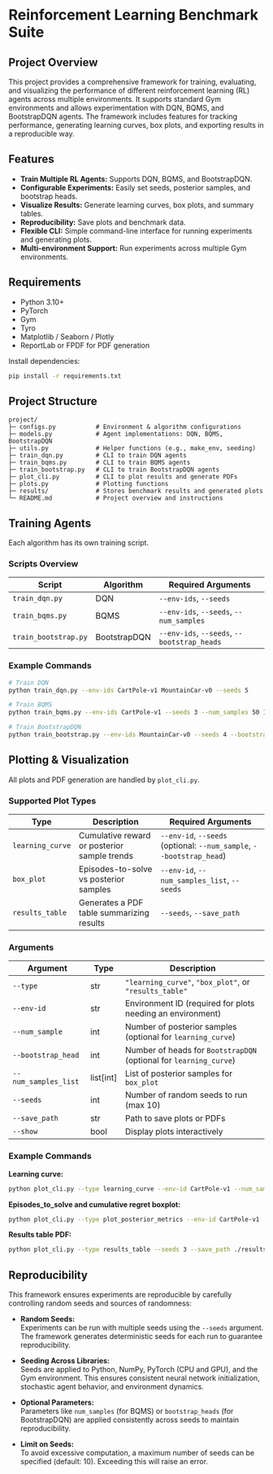 # Reinforcement Learning Benchmark Suite

## Project Overview
This project provides a comprehensive framework for training, evaluating, and visualizing the performance of different reinforcement learning (RL) agents across multiple environments. It supports standard Gym environments and allows experimentation with DQN, BQMS, and BootstrapDQN agents. The framework includes features for tracking performance, generating learning curves, box plots, and exporting results in a reproducible way.

## Features
- **Train Multiple RL Agents:** Supports DQN, BQMS, and BootstrapDQN.
- **Configurable Experiments:** Easily set seeds, posterior samples, and bootstrap heads.
- **Visualize Results:** Generate learning curves, box plots, and summary tables.
- **Reproducibility:** Save plots and benchmark data.
- **Flexible CLI:** Simple command-line interface for running experiments and generating plots.
- **Multi-environment Support:** Run experiments across multiple Gym environments.

## Requirements

- Python 3.10+  
- PyTorch  
- Gym  
- Tyro  
- Matplotlib / Seaborn / Plotly  
- ReportLab or FPDF for PDF generation  

Install dependencies:

```bash
pip install -r requirements.txt
```

## Project Structure
```
project/
├─ configs.py           # Environment & algorithm configurations
├─ models.py            # Agent implementations: DQN, BQMS, BootstrapDQN
├─ utils.py             # Helper functions (e.g., make_env, seeding)
├─ train_dqn.py         # CLI to train DQN agents
├─ train_bqms.py        # CLI to train BQMS agents
├─ train_bootstrap.py   # CLI to train BootstrapDQN agents
├─ plot_cli.py          # CLI to plot results and generate PDFs
├─ plots.py             # Plotting functions
├─ results/             # Stores benchmark results and generated plots
└─ README.md            # Project overview and instructions
```


## Training Agents

Each algorithm has its own training script.

### Scripts Overview

| Script | Algorithm | Required Arguments |
|--------|-----------|------------------|
| `train_dqn.py` | DQN | `--env-ids`, `--seeds` |
| `train_bqms.py` | BQMS | `--env-ids`, `--seeds`, `--num_samples` |
| `train_bootstrap.py` | BootstrapDQN | `--env-ids`, `--seeds`, `--bootstrap_heads` |




### Example Commands

```bash
# Train DQN
python train_dqn.py --env-ids CartPole-v1 MountainCar-v0 --seeds 5

# Train BQMS
python train_bqms.py --env-ids CartPole-v1 --seeds 3 --num_samples 50 100 200

# Train BootstrapDQN
python train_bootstrap.py --env-ids MountainCar-v0 --seeds 4 --bootstrap_heads 4 8
```



## Plotting & Visualization

All plots and PDF generation are handled by `plot_cli.py`.

### Supported Plot Types

| Type | Description | Required Arguments |
|------|------------|------------------|
| `learning_curve` | Cumulative reward or posterior sample trends | `--env-id`, `--seeds` (optional: `--num_sample`, `--bootstrap_head`) |
| `box_plot` | Episodes-to-solve vs posterior samples | `--env-id`, `--num_samples_list`, `--seeds` |
| `results_table` | Generates a PDF table summarizing results | `--seeds`, `--save_path` |



### Arguments

| Argument | Type | Description |
|----------|------|------------|
| `--type` | str | `"learning_curve"`, `"box_plot"`, or `"results_table"` |
| `--env-id` | str | Environment ID (required for plots needing an environment) |
| `--num_sample` | int | Number of posterior samples (optional for `learning_curve`) |
| `--bootstrap_head` | int | Number of heads for `BootstrapDQN` (optional for `learning_curve`) |
| `--num_samples_list` | list[int] | List of posterior samples for `box_plot` |
| `--seeds` | int | Number of random seeds to run (max 10) |
| `--save_path` | str | Path to save plots or PDFs |
| `--show` | bool | Display plots interactively |



### Example Commands

**Learning curve:**
```bash
python plot_cli.py --type learning_curve --env-id CartPole-v1 --num_sample 50 --bootstrap_head 4 --seeds 3 --show
```


**Episodes_to_solve and cumulative regret boxplot:**
```bash
python plot_cli.py --type plot_posterior_metrics --env-id CartPole-v1 --num_samples_list 50 100 200 --seeds 3 --show
```

**Results table PDF:**
```bash
python plot_cli.py --type results_table --seeds 3 --save_path ./results.pdf
```

## Reproducibility

This framework ensures experiments are reproducible by carefully controlling random seeds and sources of randomness:

- **Random Seeds:**  
  Experiments can be run with multiple seeds using the `--seeds` argument. The framework generates deterministic seeds for each run to guarantee reproducibility.

- **Seeding Across Libraries:**  
  Seeds are applied to Python, NumPy, PyTorch (CPU and GPU), and the Gym environment. This ensures consistent neural network initialization, stochastic agent behavior, and environment dynamics.

- **Optional Parameters:**  
  Parameters like `num_samples` (for BQMS) or `bootstrap_heads` (for BootstrapDQN) are applied consistently across seeds to maintain reproducibility.

- **Limit on Seeds:**  
  To avoid excessive computation, a maximum number of seeds can be specified (default: 10). Exceeding this will raise an error.
